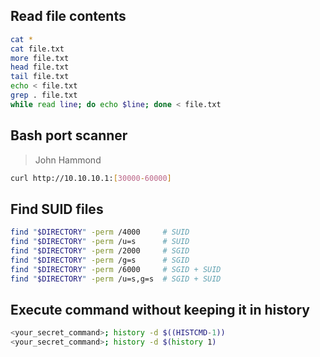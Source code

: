 ## Read file contents
```bash
cat *
cat file.txt
more file.txt
head file.txt
tail file.txt
echo < file.txt
grep . file.txt
while read line; do echo $line; done < file.txt
```

## Bash port scanner
> John Hammond
```bash
curl http://10.10.10.1:[30000-60000]
```

## Find SUID files
```bash
find "$DIRECTORY" -perm /4000     # SUID
find "$DIRECTORY" -perm /u=s      # SUID
find "$DIRECTORY" -perm /2000     # SGID
find "$DIRECTORY" -perm /g=s      # SGID
find "$DIRECTORY" -perm /6000     # SGID + SUID
find "$DIRECTORY" -perm /u=s,g=s  # SGID + SUID
```

## Execute command without keeping it in history
```bash
<your_secret_command>; history -d $((HISTCMD-1))
<your_secret_command>; history -d $(history 1)
```